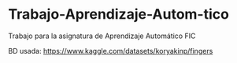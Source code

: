 # Trabajo-Aprendizaje-Autom-tico
Trabajo para la asignatura de Aprendizaje Automático FIC

BD usada: https://www.kaggle.com/datasets/koryakinp/fingers
